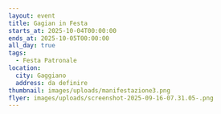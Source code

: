 ```yaml
---
layout: event
title: Gagian in Festa
starts_at: 2025-10-04T00:00:00
ends_at: 2025-10-05T00:00:00
all_day: true
tags:
  - Festa Patronale
location:
  city: Gaggiano
  address: da definire
thumbnail: images/uploads/manifestazione3.png
flyer: images/uploads/screenshot-2025-09-16-07.31.05-.png
---
```

